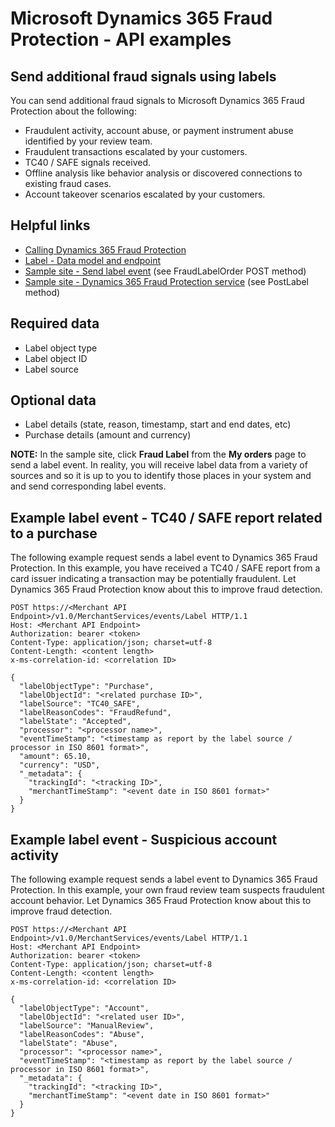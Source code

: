 # Microsoft Dynamics 365 Fraud Protection - API examples
## Send additional fraud signals using labels

You can send additional fraud signals to Microsoft Dynamics 365 Fraud Protection about the following:
- Fraudulent activity, account abuse, or payment instrument abuse identified by your review team.
- Fraudulent transactions escalated by your customers.
- TC40 / SAFE signals received.
- Offline analysis like behavior analysis or discovered connections to existing fraud cases.
- Account takeover scenarios escalated by your customers.

## Helpful links
- [Calling Dynamics 365 Fraud Protection](./Authenticate&#32;and&#32;call&#32;Fraud&#32;Protection.md)
- [Label - Data model and endpoint](https://apidocs.microsoft.com/services/dynamics365fraudprotection#/Events/v1.0/V1.0MerchantservicesEventsLabelPost)
- [Sample site - Send label event](../src/Web/Controllers/OrderController.cs) (see FraudLabelOrder POST method)
- [Sample site - Dynamics 365 Fraud Protection service](../src/Infrastructure/Services/FraudProtectionService.cs) (see PostLabel method)

## Required data
- Label object type
- Label object ID
- Label source

## Optional data
- Label details (state, reason, timestamp, start and end dates, etc)
- Purchase details (amount and currency)

**NOTE:**
In the sample site, click **Fraud Label** from the **My orders** page to send a label event. In reality, you will receive label data from a variety of sources and so it is up to you to identify those places in your system and and send corresponding label events.

## Example label event - TC40 / SAFE report related to a purchase
The following example request sends a label event to Dynamics 365 Fraud Protection. In this example, you have received a TC40 / SAFE report from a card issuer indicating a transaction may be potentially fraudulent. Let Dynamics 365 Fraud Protection know about this to improve fraud detection.
```http
POST https://<Merchant API Endpoint>/v1.0/MerchantServices/events/Label HTTP/1.1
Host: <Merchant API Endpoint>
Authorization: bearer <token>
Content-Type: application/json; charset=utf-8
Content-Length: <content length>
x-ms-correlation-id: <correlation ID>

{
  "labelObjectType": "Purchase",
  "labelObjectId": "<related purchase ID>",
  "labelSource": "TC40_SAFE",
  "labelReasonCodes": "FraudRefund",
  "labelState": "Accepted",
  "processor": "<processor name>",
  "eventTimeStamp": "<timestamp as report by the label source / processor in ISO 8601 format>",
  "amount": 65.10,
  "currency": "USD",
  "_metadata": {
    "trackingId": "<tracking ID>",
    "merchantTimeStamp": "<event date in ISO 8601 format>"
  }
}
```

## Example label event - Suspicious account activity
The following example request sends a label event to Dynamics 365 Fraud Protection. In this example, your own fraud review team suspects fraudulent account behavior. Let Dynamics 365 Fraud Protection know about this to improve fraud detection.
```http
POST https://<Merchant API Endpoint>/v1.0/MerchantServices/events/Label HTTP/1.1
Host: <Merchant API Endpoint>
Authorization: bearer <token>
Content-Type: application/json; charset=utf-8
Content-Length: <content length>
x-ms-correlation-id: <correlation ID>

{
  "labelObjectType": "Account",
  "labelObjectId": "<related user ID>",
  "labelSource": "ManualReview",
  "labelReasonCodes": "Abuse",
  "labelState": "Abuse",
  "processor": "<processor name>",
  "eventTimeStamp": "<timestamp as report by the label source / processor in ISO 8601 format>",
  "_metadata": {
    "trackingId": "<tracking ID>",
    "merchantTimeStamp": "<event date in ISO 8601 format>"
  }
}
```
